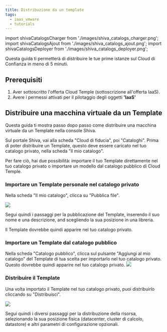 ```yaml
---
title: Distribuzione da un template
tags:
  - iaas_vmware
  - tutorials
---
```

import shivaCatalogsCharger from './images/shiva_catalogs_charger.png';
import shivaCatalogsAjout from './images/shiva_catalogs_ajout.png';
import shivaCatalogsDeployer from './images/shiva_catalogs_deployer.png';

Questa guida ti permetterà di distribuire le tue prime istanze sul Cloud di Confianza in meno di 5 minuti.

## __Prerequisiti__

1. Aver sottoscritto l'offerta Cloud Temple (sottoscrizione all'offerta IaaS).
2. Avere i permessi attivati per il pilotaggio degli oggetti __'IaaS'__

## Distribuire una macchina virtuale da un Template

Questa guida ti mostra passo dopo passo come distribuire una macchina virtuale da un Template nella console Shiva.

Sul portale Shiva, vai alla scheda "Cloud di fiducia", poi "Cataloghi". Prima di poter distribuire un Template, questo deve essere caricato nel tuo catalogo privato, nella scheda "Il mio catalogo".

Per fare ciò, hai due possibilità: importare il tuo Template direttamente nel tuo catalogo privato o importare un modello dal catalogo pubblico di Cloud Temple.

### Importare un Template personale nel catalogo privato

Nella scheda "Il mio catalogo", clicca su "Pubblica file".

<img src={shivaCatalogsCharger} />

Segui quindi i passaggi per la pubblicazione del Template, inserendo il suo nome e una descrizione, and scegliendo la sua posizione in una libreria.

Il Template dovrebbe quindi apparire nel tuo catalogo privato.

### Importare un Template dal catalogo pubblico

Nella scheda "Catalogo pubblico", clicca sul pulsante "Aggiungi al mio catalogo" del Template di tua scelta per importarlo nel tuo catalogo privato. Questo dovrebbe quindi apparire nel tuo catalogo privato.
<img src={shivaCatalogsAjout} />

### Distribuire il Template

Una volta importato il Template nel tuo catalogo privato, puoi distribuirlo cliccando su "Distribuisci".

<img src={shivaCatalogsDeployer} />

Segui quindi i diversi passaggi per la distribuzione della risorsa, selezionando la sua posizione fisica (datacenter, cluster di calcolo, datastore) e altri parametri di configurazione opzionali.
